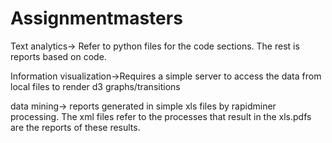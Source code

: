 # Assignmentmasters

Text analytics-> Refer to python files for the code sections. The rest is reports based on code.

Information visualization->Requires a  simple server to access the data from local files to render d3 graphs/transitions

data mining-> reports generated in simple xls files by rapidminer processing. The xml files refer to the processes that result in the xls.pdfs are the reports of these results.


